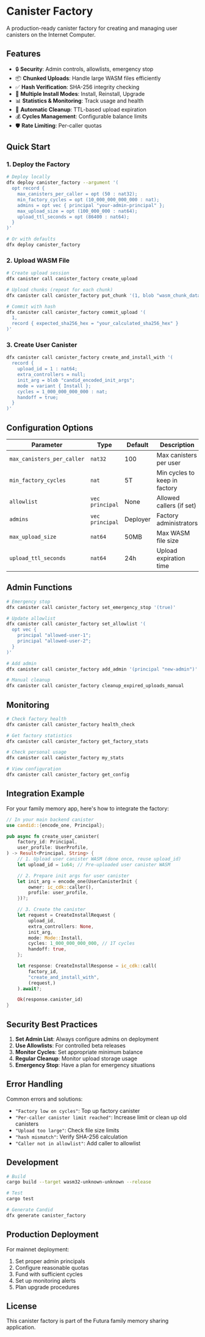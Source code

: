 # Canister Factory

A production-ready canister factory for creating and managing user canisters on the Internet Computer.

## Features

- 🔒 **Security**: Admin controls, allowlists, emergency stop
- 📦 **Chunked Uploads**: Handle large WASM files efficiently
- ✅ **Hash Verification**: SHA-256 integrity checking
- 🔄 **Multiple Install Modes**: Install, Reinstall, Upgrade
- 📊 **Statistics & Monitoring**: Track usage and health
- 🧹 **Automatic Cleanup**: TTL-based upload expiration
- 💰 **Cycles Management**: Configurable balance limits
- 🛡️ **Rate Limiting**: Per-caller quotas

## Quick Start

### 1. Deploy the Factory

```bash
# Deploy locally
dfx deploy canister_factory --argument '(
  opt record {
    max_canisters_per_caller = opt (50 : nat32);
    min_factory_cycles = opt (10_000_000_000_000 : nat);
    admins = opt vec { principal "your-admin-principal" };
    max_upload_size = opt (100_000_000 : nat64);
    upload_ttl_seconds = opt (86400 : nat64);
  }
)'

# Or with defaults
dfx deploy canister_factory
```

### 2. Upload WASM File

```bash
# Create upload session
dfx canister call canister_factory create_upload

# Upload chunks (repeat for each chunk)
dfx canister call canister_factory put_chunk '(1, blob "wasm_chunk_data")'

# Commit with hash
dfx canister call canister_factory commit_upload '(
  1,
  record { expected_sha256_hex = "your_calculated_sha256_hex" }
)'
```

### 3. Create User Canister

```bash
dfx canister call canister_factory create_and_install_with '(
  record {
    upload_id = 1 : nat64;
    extra_controllers = null;
    init_arg = blob "candid_encoded_init_args";
    mode = variant { Install };
    cycles = 1_000_000_000_000 : nat;
    handoff = true;
  }
)'
```

## Configuration Options

| Parameter                  | Type            | Default  | Description                   |
| -------------------------- | --------------- | -------- | ----------------------------- |
| `max_canisters_per_caller` | `nat32`         | 100      | Max canisters per user        |
| `min_factory_cycles`       | `nat`           | 5T       | Min cycles to keep in factory |
| `allowlist`                | `vec principal` | None     | Allowed callers (if set)      |
| `admins`                   | `vec principal` | Deployer | Factory administrators        |
| `max_upload_size`          | `nat64`         | 50MB     | Max WASM file size            |
| `upload_ttl_seconds`       | `nat64`         | 24h      | Upload expiration time        |

## Admin Functions

```bash
# Emergency stop
dfx canister call canister_factory set_emergency_stop '(true)'

# Update allowlist
dfx canister call canister_factory set_allowlist '(
  opt vec {
    principal "allowed-user-1";
    principal "allowed-user-2";
  }
)'

# Add admin
dfx canister call canister_factory add_admin '(principal "new-admin")'

# Manual cleanup
dfx canister call canister_factory cleanup_expired_uploads_manual
```

## Monitoring

```bash
# Check factory health
dfx canister call canister_factory health_check

# Get factory statistics
dfx canister call canister_factory get_factory_stats

# Check personal usage
dfx canister call canister_factory my_stats

# View configuration
dfx canister call canister_factory get_config
```

## Integration Example

For your family memory app, here's how to integrate the factory:

```rust
// In your main backend canister
use candid::{encode_one, Principal};

pub async fn create_user_canister(
    factory_id: Principal,
    user_profile: UserProfile,
) -> Result<Principal, String> {
    // 1. Upload user canister WASM (done once, reuse upload_id)
    let upload_id = 1u64; // Pre-uploaded user canister WASM

    // 2. Prepare init args for user canister
    let init_arg = encode_one(UserCanisterInit {
        owner: ic_cdk::caller(),
        profile: user_profile,
    })?;

    // 3. Create the canister
    let request = CreateInstallRequest {
        upload_id,
        extra_controllers: None,
        init_arg,
        mode: Mode::Install,
        cycles: 1_000_000_000_000, // 1T cycles
        handoff: true,
    };

    let response: CreateInstallResponse = ic_cdk::call(
        factory_id,
        "create_and_install_with",
        (request,)
    ).await?;

    Ok(response.canister_id)
}
```

## Security Best Practices

1. **Set Admin List**: Always configure admins on deployment
2. **Use Allowlists**: For controlled beta releases
3. **Monitor Cycles**: Set appropriate minimum balance
4. **Regular Cleanup**: Monitor upload storage usage
5. **Emergency Stop**: Have a plan for emergency situations

## Error Handling

Common errors and solutions:

- `"Factory low on cycles"`: Top up factory canister
- `"Per-caller canister limit reached"`: Increase limit or clean up old canisters
- `"Upload too large"`: Check file size limits
- `"hash mismatch"`: Verify SHA-256 calculation
- `"Caller not in allowlist"`: Add caller to allowlist

## Development

```bash
# Build
cargo build --target wasm32-unknown-unknown --release

# Test
cargo test

# Generate Candid
dfx generate canister_factory
```

## Production Deployment

For mainnet deployment:

1. Set proper admin principals
2. Configure reasonable quotas
3. Fund with sufficient cycles
4. Set up monitoring alerts
5. Plan upgrade procedures

## License

This canister factory is part of the Futura family memory sharing application.
